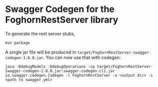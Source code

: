 # Swagger Codegen for the FoghornRestServer library


To generate the rest server stubs,

```
mvn package
```

A single jar file will be produced in `target/FoghornRestServer-swagger-codegen-1.0.0.jar`.  You can now use that with codegen:

```
java -DdebugModels -DdebugOperations -cp target/FoghornRestServer-swagger-codegen-1.0.0.jar:swagger-codegen-cli.jar io.swagger.codegen.Codegen -l FoghornRestServer -o <output dir> -i <path to swagger.yml>
```
